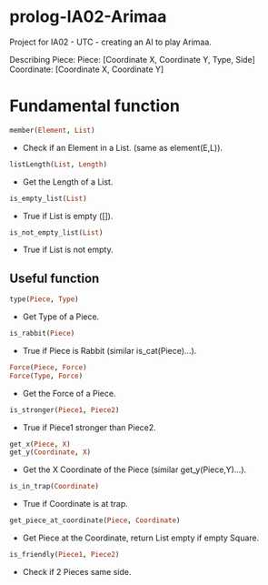 # prolog-IA02-Arimaa
Project for IA02 - UTC - creating an AI to play Arimaa.

Describing Piece:
Piece: [Coordinate X, Coordinate Y, Type, Side]
Coordinate: [Coordinate X, Coordinate Y]

# Fundamental function
```prolog
member(Element, List)
```
* Check if an Element in a List. (same as element(E,L)).
```prolog
listLength(List, Length)
```
* Get the Length of a List.
```prolog
is_empty_list(List)
```
* True if List is empty ([]).
```prolog
is_not_empty_list(List)
```
* True if List is not empty.

## Useful function
```prolog
type(Piece, Type)
```
* Get Type of a Piece.
```prolog
is_rabbit(Piece)
```
* True if Piece is Rabbit (similar is_cat(Piece)...).
```prolog
Force(Piece, Force)
Force(Type, Force)
```
* Get the Force of a Piece.
```prolog
is_stronger(Piece1, Piece2)
```
* True if Piece1 stronger than Piece2.
```prolog
get_x(Piece, X)
get_y(Coordinate, X)
```
* Get the X Coordinate of the Piece (similar get_y(Piece,Y)...).
```prolog
is_in_trap(Coordinate)
```
* True if Coordinate is at trap.
```prolog
get_piece_at_coordinate(Piece, Coordinate)
```
* Get Piece at the Coordinate, return List empty if empty Square.
```prolog
is_friendly(Piece1, Piece2)
```
* Check if 2 Pieces same side.
